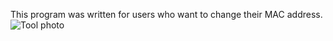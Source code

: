 This program was written for users who want to change their MAC address.
![Tool photo]("C:\Users\sub0_elliot\Downloads\photo-1.jpeg")
